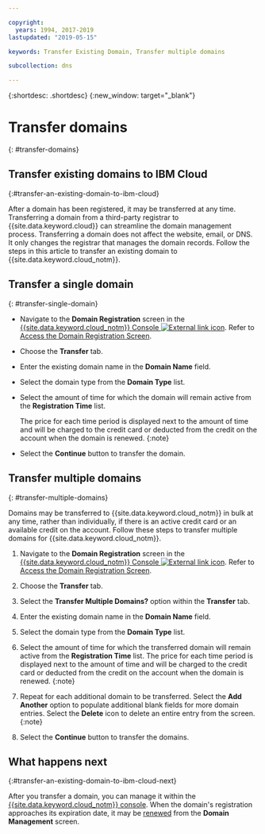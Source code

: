 ```yaml
---

copyright:
  years: 1994, 2017-2019
lastupdated: "2019-05-15"

keywords: Transfer Existing Domain, Transfer multiple domains

subcollection: dns

---
```


{:shortdesc: .shortdesc}
{:new_window: target="_blank"}

# Transfer domains
{: #transfer-domains}

## Transfer existing domains to IBM Cloud
{:#transfer-an-existing-domain-to-ibm-cloud}

After a domain has been registered, it may be transferred at any time. Transferring a domain from a third-party registrar to {{site.data.keyword.cloud}} can streamline the domain management process. Transferring a domain does not affect the website, email, or DNS. It only changes the registrar that manages the domain records. Follow the steps in this article to transfer an existing domain to {{site.data.keyword.cloud_notm}}.

## Transfer a single domain
{: #transfer-single-domain}

* Navigate to the **Domain Registration** screen in the [{{site.data.keyword.cloud_notm}} Console ![External link icon](../../icons/launch-glyph.svg "External link icon")](https://{DomainName}/). Refer to [Access the Domain Registration Screen](/docs/dns?topic=dns-how-to-use-the-domain-registration-screen).
* Choose the **Transfer** tab.
* Enter the existing domain name in the **Domain Name** field.
* Select the domain type from the **Domain Type** list.
* Select the amount of time for which the domain will remain active from the **Registration Time** list.

  The price for each time period is displayed next to the amount of time and will be charged to the credit card or deducted from the credit on the account when the domain is renewed.
  {:note}

* Select the **Continue** button to transfer the domain.

## Transfer multiple domains
{: #transfer-multiple-domains}

Domains may be transferred to {{site.data.keyword.cloud_notm}} in bulk at any time, rather than individually, if there is an active credit card or an available credit on the account. Follow these steps to transfer multiple domains for {{site.data.keyword.cloud_notm}}.

1. Navigate to the **Domain Registration** screen in the [{{site.data.keyword.cloud_notm}} Console ![External link icon](../../icons/launch-glyph.svg "External link icon")](https://{DomainName}/). Refer to [Access the Domain Registration Screen](/docs/dns?topic=dns-how-to-use-the-domain-registration-screen).
1. Choose the **Transfer** tab.
1. Select the **Transfer Multiple Domains?** option within the **Transfer** tab.
1. Enter the existing domain name in the **Domain Name** field.
1. Select the domain type from the **Domain Type** list.
1. Select the amount of time for which the transferred domain will remain active from the **Registration Time** list.
   The price for each time period is displayed next to the amount of time and will be charged to the credit card or deducted from the credit on the account when the domain is renewed.
   {:note}

1. Repeat for each additional domain to be transferred.
   Select the **Add Another** option to populate additional blank fields for more domain entries. Select the **Delete** icon to delete an entire entry from the screen.
   {:note}

1. Select the **Continue** button to transfer the domains.



## What happens next
{:#transfer-an-existing-domain-to-ibm-cloud-next}

After you transfer a domain, you can manage it within the [{{site.data.keyword.cloud_notm}} console](https://{DomainName}/). When the domain's registration approaches its expiration date, it may be [renewed](/docs/dns?topic=dns-renew-an-existing-domain) from the **Domain Management** screen.
